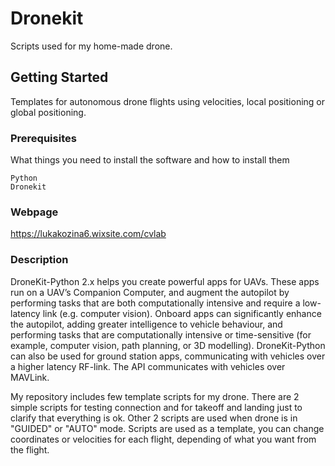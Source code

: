 # Dronekit

Scripts used for my home-made drone.

## Getting Started
Templates for autonomous drone flights using velocities, local positioning or global positioning.

### Prerequisites

What things you need to install the software and how to install them

```
Python
Dronekit

```
### Webpage

https://lukakozina6.wixsite.com/cvlab

### Description

DroneKit-Python 2.x helps you create powerful apps for UAVs. These apps run on a UAV’s Companion Computer, and augment the autopilot by performing tasks that are both computationally intensive and require a low-latency link (e.g. computer vision).  Onboard apps can significantly enhance the autopilot, adding greater intelligence to vehicle behaviour, and performing tasks that are computationally intensive or time-sensitive (for example, computer vision, path planning, or 3D modelling). DroneKit-Python can also be used for ground station apps, communicating with vehicles over a higher latency RF-link. The API communicates with vehicles over MAVLink. 

My repository includes few template scripts for my drone. There are 2 simple scripts for testing connection and for takeoff and landing just to clarify that everything is ok. Other 2 scripts are used when drone is in "GUIDED" or "AUTO" mode. Scripts are used as a template, you can change coordinates or velocities for each flight, depending of what you want from the flight.
